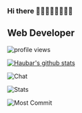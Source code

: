 ### Hi there 👋👋👋👋👋👋👋👋

## Web Developer 


![profile views](https://komarev.com/ghpvc/?username=haubar&color=blueviolet)


[![Haubar's github stats](https://github-readme-stats.vercel.app/api?username=haubar&theme=react&show_icons=true)](https://github.com/anuraghazra/github-readme-stats)

![Chat](https://github-profile-summary-cards.vercel.app/api/cards/profile-details?username=haubar&theme=react&show_icons=true)

<!--
[![Stats](https://github-readme-stats.vercel.app/api/top-langs/?username=haubar&layout=compact&theme=react&show_icons=true)](https://github.com/anuraghazra/github-readme-stats)
-->

![Stats](https://github-profile-summary-cards.vercel.app/api/cards/stats?username=haubar&theme=react&show_icons=true)


![Most Commit](https://github-profile-summary-cards.vercel.app/api/cards/most-commit-language?username=haubar&theme=react)



<!--
**haubar/haubar** is a ✨ _special_ ✨ repository because its `README.md` (this file) appears on your GitHub profile.

Here are some ideas to get you started:

- 🔭 I’m currently working on ...
- 🌱 I’m currently learning ...
- 👯 I’m looking to collaborate on ...
- 🤔 I’m looking for help with ...
- 💬 Ask me about ...
- 📫 How to reach me: ...
- 😄 Pronouns: ...
- ⚡ Fun fact: ...
-->
